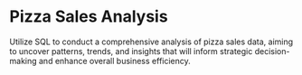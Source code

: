 # Pizza Sales Analysis
Utilize SQL  to conduct a comprehensive analysis of pizza sales data, aiming to uncover patterns, trends, and insights that will inform strategic decision-making and enhance overall business efficiency.
